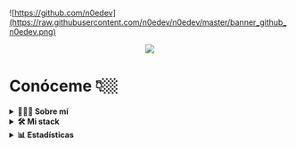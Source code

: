 ![https://github.com/n0edev](https://raw.githubusercontent.com/n0edev/n0edev/master/banner_github_n0edev.png)

<p align="center">
  <a href="https://www.linkedin.com/in/noemy-garcia"><img src="https://img.shields.io/badge/Noemy-0072b1?style=flat&logo=Linkedin&logoColor=white" /></a>
</p>

# Conóceme 👇🏼 

<!--
**n0edev/n0edev** is a ✨ _special_ ✨ repository because its `README.md` (this file) appears on your GitHub profile.

Here are some ideas to get you started:

- 🔭 I’m currently working on ...
- 🌱 I’m currently learning ...
- 👯 I’m looking to collaborate on ...
- 🤔 I’m looking for help with ...
- 💬 Ask me about ...
- 📫 How to reach me: ...
- 😄 Pronouns: ...
- ⚡ Fun fact: ...
-->

<!-- Sobre mí -->  
<details>
  <summary><b>👩🏻‍💻 Sobre mí</b></summary>
    <p>
    
🙋🏻‍♀️ ¡Ey! Soy Noe, desarrolladora de todo lo que me proponga o me pidan. 

La primera web que hice fue en el siglo pasado, estaba cargada de GIFs y CSS acababa de nacer. 

👩🏻‍🎓 Autodidacta empedernida. Fullstack web dev con intención de volver a 📲 iOS dev. 

Me apasiona internet en general, las apps, webs y RRSS en particular.

🤯 Mente inquieta y muy creativa. Si no estoy picando código, estaré creando algo tangible con mis manos.

----      

  </p>
</details>

<!-- Tecnologías -->  
<details>
  <summary><b>🛠️ Mi stack</b></summary>
    <p>
    
Son todos los que están pero están todos los que son 😬

| **Categoría** | **Tecnología** |
| - | - |
**Core** | ![Core](https://skillicons.dev/icons?i=js,ts)
**Frontend** | ![Frontend](https://skillicons.dev/icons?i=css,html,materialui,pug,react,sass) <img style="margin: 10px" src="https://profilinator.rishav.dev/skills-assets/logo-title.svg" alt="Chart.js" height="50" /> <img style="margin: 10px" src="https://profilinator.rishav.dev/skills-assets/bem.svg" alt="BEM" height="50" />
**Backend** | ![Backend](https://skillicons.dev/icons?i=nodejs,express)
**BBDD** | ![DDBB](https://skillicons.dev/icons?i=mongodb,mysql,postgres)
**Cloud** | ![Cloud](https://skillicons.dev/icons?i=firebase,gcp,git,github)
**DevOps** | ![DevOps](https://skillicons.dev/icons?i=docker,heroku,netlify) <img style="margin: 10px" src="https://profilinator.rishav.dev/skills-assets/kubernetes-icon.svg" alt="Kubernetes" height="50" />
**Test** | ![Testing](https://skillicons.dev/icons?i=jest)
**Editor** | ![Editor](https://skillicons.dev/icons?i=vscode)
**Diseño** | ![Diseño](https://skillicons.dev/icons?i=ps,ai,figma)
**Aprendiendo** | ![Aprendiendo](https://skillicons.dev/icons?i=nestjs)
 
----      

  </p>
</details>


<!-- Estadísticas -->  
<details>
  <summary><b>📊 Estadísticas</b></summary>
    <p>
    
<!-- ![top-langs](https://github-readme-stats.vercel.app/api/top-langs?username=n0edev&show_icons=true&theme=radical)

[![GitHub Streak](https://github-readme-streak-stats.herokuapp.com/?user=n0edev)](https://git.io/streak-stats) -->

![github stats](https://github-readme-stats.vercel.app/api?username=n0edev&show_icons=true&theme=radical)

----      

  </p>
</details>




